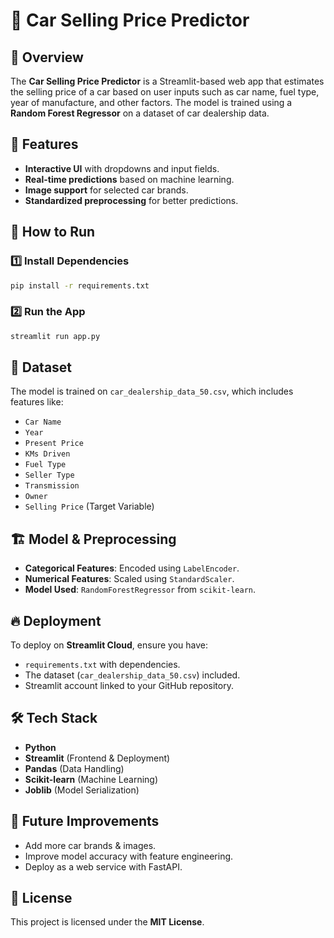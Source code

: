 # 🚗 Car Selling Price Predictor

## 📌 Overview
The **Car Selling Price Predictor** is a Streamlit-based web app that estimates the selling price of a car based on user inputs such as car name, fuel type, year of manufacture, and other factors. The model is trained using a **Random Forest Regressor** on a dataset of car dealership data.

## 🔧 Features
- **Interactive UI** with dropdowns and input fields.
- **Real-time predictions** based on machine learning.
- **Image support** for selected car brands.
- **Standardized preprocessing** for better predictions.

## 🚀 How to Run
### 1️⃣ Install Dependencies
```bash
pip install -r requirements.txt
```
### 2️⃣ Run the App
```bash
streamlit run app.py
```

## 📁 Dataset
The model is trained on `car_dealership_data_50.csv`, which includes features like:
- `Car Name`
- `Year`
- `Present Price`
- `KMs Driven`
- `Fuel Type`
- `Seller Type`
- `Transmission`
- `Owner`
- `Selling Price` (Target Variable)

## 🏗 Model & Preprocessing
- **Categorical Features**: Encoded using `LabelEncoder`.
- **Numerical Features**: Scaled using `StandardScaler`.
- **Model Used**: `RandomForestRegressor` from `scikit-learn`.

## 🔥 Deployment
To deploy on **Streamlit Cloud**, ensure you have:
- `requirements.txt` with dependencies.
- The dataset (`car_dealership_data_50.csv`) included.
- Streamlit account linked to your GitHub repository.

## 🛠 Tech Stack
- **Python**
- **Streamlit** (Frontend & Deployment)
- **Pandas** (Data Handling)
- **Scikit-learn** (Machine Learning)
- **Joblib** (Model Serialization)

## 🎯 Future Improvements
- Add more car brands & images.
- Improve model accuracy with feature engineering.
- Deploy as a web service with FastAPI.

## 📜 License
This project is licensed under the **MIT License**.

